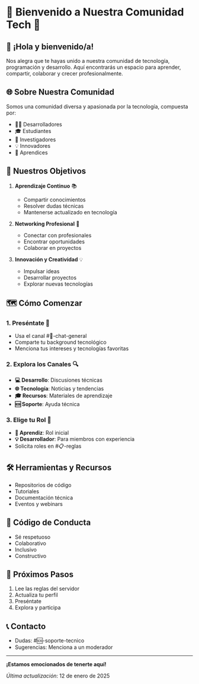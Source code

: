 # 🌟 Bienvenido a Nuestra Comunidad Tech 🚀

## 👋 ¡Hola y bienvenido/a!

Nos alegra que te hayas unido a nuestra comunidad de tecnología, programación y desarrollo. Aquí encontrarás un espacio para aprender, compartir, colaborar y crecer profesionalmente.

## 🌐 Sobre Nuestra Comunidad

Somos una comunidad diversa y apasionada por la tecnología, compuesta por:
- 👩‍💻 Desarrolladores
- 🎓 Estudiantes
- 🔬 Investigadores
- 💡 Innovadores
- 🌱 Aprendices

## 🎯 Nuestros Objetivos

1. **Aprendizaje Continuo** 📚
   - Compartir conocimientos
   - Resolver dudas técnicas
   - Mantenerse actualizado en tecnología

2. **Networking Profesional** 🤝
   - Conectar con profesionales
   - Encontrar oportunidades
   - Colaborar en proyectos

3. **Innovación y Creatividad** 💡
   - Impulsar ideas
   - Desarrollar proyectos
   - Explorar nuevas tecnologías

## 🗺️ Cómo Comenzar

### 1. Preséntate 👋
- Usa el canal #💬-chat-general
- Comparte tu background tecnológico
- Menciona tus intereses y tecnologías favoritas

### 2. Explora los Canales 🔍
- **💻 Desarrollo**: Discusiones técnicas
- **🌐 Tecnología**: Noticias y tendencias
- **🎓 Recursos**: Materiales de aprendizaje
- **🆘 Soporte**: Ayuda técnica

### 3. Elige tu Rol 🏅
- **🌱 Aprendiz**: Rol inicial
- **💡 Desarrollador**: Para miembros con experiencia
- Solicita roles en #📋-reglas

## 🛠️ Herramientas y Recursos

- Repositorios de código
- Tutoriales
- Documentación técnica
- Eventos y webinars

## 💬 Código de Conducta

- Sé respetuoso
- Colaborativo
- Inclusivo
- Constructivo

## 🚀 Próximos Pasos

1. Lee las reglas del servidor
2. Actualiza tu perfil
3. Preséntate
4. Explora y participa

## 📞 Contacto

- Dudas: #🆘-soporte-tecnico
- Sugerencias: Menciona a un moderador

---

**¡Estamos emocionados de tenerte aquí!**

*Última actualización*: 12 de enero de 2025
